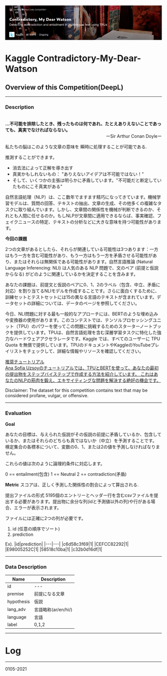 ![title](data/info/images/readme/title.png)

# Kaggle Contradictory-My-Dear-Watson

## Overview of this Competition(DeepL)
<hr>

### Description
<br>
<b>...不可能を排除したとき、残ったものは何であれ、たとえありえないことであっても、真実でなければならない。</b><br>
<div style="text-align: right;">
ーSir Arthur Conan Doyleー
</div>

私たちの脳はこのような文章の意味を 瞬時に処理することが可能である.

推測することができます。

- 消去法によって正解を導き出す
- 真実かもしれないもの： "ありえないアイデアは不可能ではない！"
- そして、いくつかの主張は明らかに矛盾しています。"不可能だと断定していたものにこそ真実がある"


自然言語処理（NLP）は、ここ数年でますます精巧になってきています。機械学習モデルは、質問の回答、テキストの抽出、文章の生成、その他多くの複雑なタスクに取り組んでいます。しかし、文章間の関係性を機械が判断できるのか、それとも人間に任せるのか。もしNLPが文章間に適用できるならば、事実確認、フェイクニュースの特定、テキストの分析などに大きな意味を持つ可能性があります。

<b>今回の課題</b><br>

2つの文章があるとしたら、それらが関連している可能性は3つあります：一方はもう一方を含む可能性があり、もう一方はもう一方を矛盾させる可能性があり、またはそれらは無関係である可能性があります。自然言語推論 (Natural Language Inferencing: NLI) は人気のある NLP 問題で、文のペア (前提と仮説からなる) がどのように関連しているかを決定することを含みます。

あなたの課題は、前提文と仮説のペアに0、1、2のラベル（包含、中立、矛盾に対応）を割り当てるNLIモデルを作成することです。さらに面白くするために、訓練セットとテストセットには15の異なる言語のテキストが含まれています。データセットの詳細については、データのページを参照してください。

今日、NLI問題に対する最も一般的なアプローチには、BERTのような埋め込みや変換器の使用があります。このコンテストでは、テンソルプロセッシングユニット（TPU）のパワーを使ってこの問題に挑戦するためのスターターノートブックを提供しています。TPUは、自然言語処理を含む深層学習タスクに特化した強力なハードウェアアクセラレータです。Kaggle では、すべてのユーザーに TPU Quota を無償で提供しています。TPUのドキュメントやKaggleのYouTubeプレイリストをチェックして、詳細な情報やリソースを確認してください。

<a href="https://www.kaggle.com/anasofiauzsoy/tutorial-notebook">推奨チュートリアル<br>
Ana Sofia Uzsoyのチュートリアルでは、TPUとBERTを使って、あなたの最初の提出物をステップバイステップで作成する方法を紹介しています。
これはあなたのNLPの筋肉を鍛え、エキサイティングな問題を解決する絶好の機会です。</a>

Disclaimer: The dataset for this competition contains text that may be considered profane, vulgar, or offensive.
<hr>

### Evaluation

<b>Goal</b>

あなたの目標は、与えられた仮説がその仮説の前提に矛盾しているか、包含しているか、またはそれらのどちらも真ではないか（中立）を予測することです。
検定集合の各標本について、変数の0、1、または2の値を予測しなければなりません。

これらの値は次のように論理的条件に対応します。

0 == entailment(包含)
1 == Neutral
2 == contradiction(矛盾)

<b>Metric</b>
スコアは、正しく予測した関係性の割合によって算出される.

提出ファイルの形式
5195個のエントリーとヘッダー行を含むcsvファイルを提出する必要があります。提出物に余分な列(idと予測値以外の列)や行がある場合、エラーが表示されます。

ファイルには正確に2つの列が必要です。

1. id (任意の順序でソート)
2. prediction


Ex).
|id|prediction|
|---|---|
|c6d58c3f69|1|
|CEFCC82292|1|
|E98005252C|1|
|58518c10ba|1|
|c32b0d16df|1|

<hr>

### Data Description

|Name|Description|
|---|---|
|id|---|
|premise|前提になる文章|
|hypothesis|仮説|
|lang_adv|言語略称(ar/en/hi/)|
|language|言語|
|label|0,1,2|
<hr>

# Log
<hr>
0105-2021



